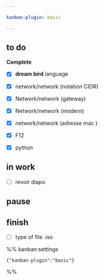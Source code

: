 ```yaml
---

kanban-plugin: basic

---
```


## to do

**Complete**
- [x] **dream bird** language
- [x] network/network (notation CIDR)
- [x] Network/network (gateway)
- [x] Network/network (modern)
- [x] network/network (adresse mac )
- [x] F12
- [x] python


## in work

- [ ] revoir diapo


## pause



## finish

- [ ] type of file .iso




%% kanban:settings
```
{"kanban-plugin":"basic"}
```
%%
